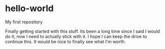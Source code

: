 # hello-world
My first repository

Finally getting started with this stuff. Its been a long time since I said I would do it, now I need to actually stick with it. I
hope I can keep the drive to continue this. It would be nice to finally see what I'm worth. 
